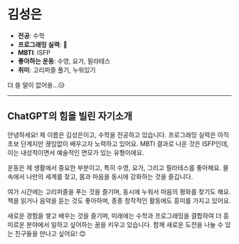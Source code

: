 # 김성은
- **전공**: 수학
- **프로그래밍 실력**: 🐣
- **MBTI**: ISFP
- **좋아하는 운동**: 수영, 요가, 필라테스
- **취미**: 고리퍼즐 풀기, 누워있기

더 쓸 말이 없어용...😥

---
## ChatGPT의 힘을 빌린 자기소개
안녕하세요! 제 이름은 김성은이고, 수학을 전공하고 있습니다. 프로그래밍 실력은 아직 초보 단계지만 끊임없이 배우고자 노력하고 있어요. MBTI 결과로 나온 것은 ISFP인데, 이는 내성적이면서 예술적인 면모가 있는 유형이에요.

운동은 제 생활에서 중요한 부분이고, 특히 수영, 요가, 그리고 필라테스를 좋아해요. 물 속에서 나만의 세계를 찾고, 몸과 마음을 동시에 강화하는 것을 즐깁니다.

여가 시간에는 고리퍼즐을 푸는 것을 즐기며, 동시에 누워서 마음의 평화를 찾기도 해요. 책을 읽거나 음악을 듣는 것도 좋아하며, 종종 창작적인 활동에도 흥미를 가지고 있어요.

새로운 경험을 쌓고 배우는 것을 즐기며, 미래에는 수학과 프로그래밍을 결합하여 더 흥미로운 분야에서 일하고 싶어하는 꿈을 키우고 있습니다. 함께 새로운 도전을 나눌 수 있는 친구들을 만나고 싶어요! 😊
